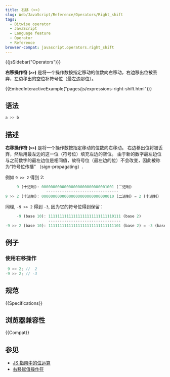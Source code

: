 ```yaml
---
title: 右移 (>>)
slug: Web/JavaScript/Reference/Operators/Right_shift
tags:
  - Bitwise operator
  - JavaScript
  - Language feature
  - Operator
  - Reference
browser-compat: javascript.operators.right_shift
---
```

{{jsSidebar("Operators")}}

**右移操作符 (`>>`)** 是将一个操作数按指定移动的位数向右移动，右边移出位被丢弃，左边移出的空位补符号位（最左边那位）。

{{EmbedInteractiveExample("pages/js/expressions-right-shift.html")}}

## 语法

```js
a >> b
```

## 描述

**右移操作符 (`>>`)** 是将一个操作数按指定移动的位数向右移动。
右边移出位将被丢弃，然后用最左边的这一位（符号位）填充左边的空位。
由于新的数字最左边位与之前数字的最左边位是相同值，故符号位（最左边的位）不会改变，因此被称为“符号位传播” （sign-propagating）.

例如 `9 >> 2` 得到 2:

```js
     9 (十进制): 00000000000000000000000000001001 (二进制)
                  --------------------------------
9 >> 2 (十进制): 00000000000000000000000000000010 (二进制) = 2 (十进制)
```

同理, `-9 >> 2` 得到 `-3`, 因为它的符号位得到保留：

```js
     -9 (base 10): 11111111111111111111111111110111 (base 2)
                   --------------------------------
-9 >> 2 (base 10): 11111111111111111111111111111101 (base 2) = -3 (base 10)
```

## 例子

### 使用右移操作

```js
 9 >> 2; //  2
-9 >> 2; // -3
```

## 规范

{{Specifications}}

## 浏览器兼容性

{{Compat}}

## 参见

- [JS 指南中的位运算](/zh-CN/docs/Web/JavaScript/Guide/Expressions_and_Operators#bitwise_operators)
- [右移赋值操作符](/zh-CN/docs/Web/JavaScript/Reference/Operators/Right_shift_assignment)
